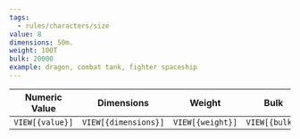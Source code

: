 ```yaml
---
tags:
  - rules/characters/size
value: 8
dimensions: 50m.
weight: 100T
bulk: 20000
example: dragon, combat tank, fighter spaceship
---
```

|  Numeric Value  |      Dimensions      |      Weight      |      Bulk      |      Example      |
| :-------------: | :------------------: | :--------------: | :------------: | :---------------: |
| `VIEW[{value}]` | `VIEW[{dimensions}]` | `VIEW[{weight}]` | `VIEW[{bulk}]` | `VIEW[{example}]` |
